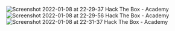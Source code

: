 ![Screenshot 2022-01-08 at 22-29-37 Hack The Box - Academy](https://user-images.githubusercontent.com/21301377/148647984-ae460148-e7e9-4835-bec4-527069955faf.png)
![Screenshot 2022-01-08 at 22-29-56 Hack The Box - Academy](https://user-images.githubusercontent.com/21301377/148647988-5a023516-2972-4be7-9de7-7693c21201ac.png)
![Screenshot 2022-01-08 at 22-31-37 Hack The Box - Academy](https://user-images.githubusercontent.com/21301377/148648111-ab7b80d6-893b-457e-8305-c8c948f924e3.png)
